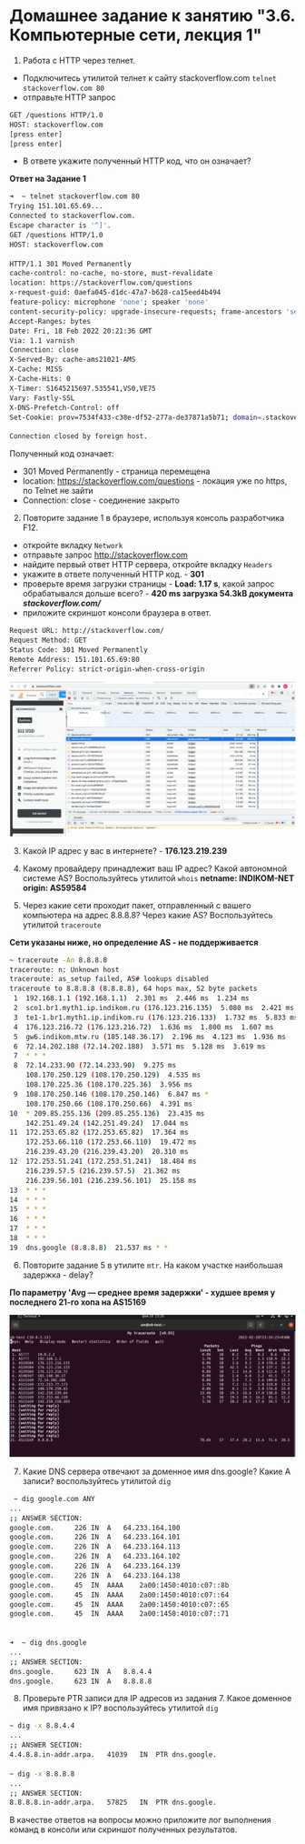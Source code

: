 # Домашнее задание к занятию "3.6. Компьютерные сети, лекция 1"

1. Работа c HTTP через телнет.
- Подключитесь утилитой телнет к сайту stackoverflow.com
`telnet stackoverflow.com 80`
- отправьте HTTP запрос
```bash
GET /questions HTTP/1.0
HOST: stackoverflow.com
[press enter]
[press enter]
```
- В ответе укажите полученный HTTP код, что он означает?

**Ответ на Задание 1**
```bash
➜  ~ telnet stackoverflow.com 80
Trying 151.101.65.69...
Connected to stackoverflow.com.
Escape character is '^]'.
GET /questions HTTP/1.0
HOST: stackoverflow.com

HTTP/1.1 301 Moved Permanently
cache-control: no-cache, no-store, must-revalidate
location: https://stackoverflow.com/questions
x-request-guid: 0aefa045-d1dc-47a7-b628-ca15eed4b494
feature-policy: microphone 'none'; speaker 'none'
content-security-policy: upgrade-insecure-requests; frame-ancestors 'self' https://stackexchange.com
Accept-Ranges: bytes
Date: Fri, 18 Feb 2022 20:21:36 GMT
Via: 1.1 varnish
Connection: close
X-Served-By: cache-ams21021-AMS
X-Cache: MISS
X-Cache-Hits: 0
X-Timer: S1645215697.535541,VS0,VE75
Vary: Fastly-SSL
X-DNS-Prefetch-Control: off
Set-Cookie: prov=7534f433-c38e-df52-277a-de37871a5b71; domain=.stackoverflow.com; expires=Fri, 01-Jan-2055 00:00:00 GMT; path=/; HttpOnly

Connection closed by foreign host.
```
Полученный код означает:
- 301 Moved Permanently - страница перемещена
- location: https://stackoverflow.com/questions - локация уже по https, по Telnet не зайти
- Connection: close - соединение закрыто

2. Повторите задание 1 в браузере, используя консоль разработчика F12.
- откройте вкладку `Network`
- отправьте запрос http://stackoverflow.com
- найдите первый ответ HTTP сервера, откройте вкладку `Headers`
- укажите в ответе полученный HTTP код. - **301**
- проверьте время загрузки страницы - **Load: 1.17 s**, какой запрос обрабатывался дольше всего? - **420 ms загрузка 54.3kB документа _stackoverflow.com/_**
- приложите скриншот консоли браузера в ответ.

```bash
Request URL: http://stackoverflow.com/
Request Method: GET
Status Code: 301 Moved Permanently
Remote Address: 151.101.65.69:80
Referrer Policy: strict-origin-when-cross-origin
```

![Image alt](https://github.com/alexeyandm/my_sysadm-homeworks/raw/devsys10/03-sysadmin-06-net/https_req1.png)

3. Какой IP адрес у вас в интернете? - **176.123.219.239**

4. Какому провайдеру принадлежит ваш IP адрес? Какой автономной системе AS? Воспользуйтесь утилитой `whois`
**netname: INDIKOM-NET**
**origin: AS59584**

5. Через какие сети проходит пакет, отправленный с вашего компьютера на адрес 8.8.8.8? Через какие AS? Воспользуйтесь утилитой `traceroute`

**Сети указаны ниже, но определение  AS - не поддерживается**
```bash
~ traceroute -An 8.8.8.8 
traceroute: n: Unknown host
traceroute: as_setup failed, AS# lookups disabled
traceroute to 8.8.8.8 (8.8.8.8), 64 hops max, 52 byte packets
 1  192.168.1.1 (192.168.1.1)  2.301 ms  2.446 ms  1.234 ms
 2  sco1.br1.myth1.ip.indikom.ru (176.123.216.135)  5.080 ms  2.421 ms  6.129 ms
 3  te1-1.br1.myth1.ip.indikom.ru (176.123.216.133)  1.732 ms  5.833 ms  2.993 ms
 4  176.123.216.72 (176.123.216.72)  1.636 ms  1.800 ms  1.607 ms
 5  gw6.indikom.mtw.ru (185.148.36.17)  2.196 ms  4.123 ms  1.936 ms
 6  72.14.202.188 (72.14.202.188)  3.571 ms  5.128 ms  3.619 ms
 7  * * *
 8  72.14.233.90 (72.14.233.90)  9.275 ms
    108.170.250.129 (108.170.250.129)  4.535 ms
    108.170.225.36 (108.170.225.36)  3.956 ms
 9  108.170.250.146 (108.170.250.146)  6.847 ms *
    108.170.250.66 (108.170.250.66)  4.391 ms
10  * 209.85.255.136 (209.85.255.136)  23.435 ms
    142.251.49.24 (142.251.49.24)  17.044 ms
11  172.253.65.82 (172.253.65.82)  17.364 ms
    172.253.66.110 (172.253.66.110)  19.472 ms
    216.239.43.20 (216.239.43.20)  20.310 ms
12  172.253.51.241 (172.253.51.241)  18.484 ms
    216.239.57.5 (216.239.57.5)  21.362 ms
    216.239.56.101 (216.239.56.101)  25.158 ms
13  * * *
14  * * *
15  * * *
16  * * *
17  * * *
18  * * *
19  dns.google (8.8.8.8)  21.537 ms * *
```

6. Повторите задание 5 в утилите `mtr`. На каком участке наибольшая задержка - delay?

**По параметру 'Avg — среднее время задержки' - худшее время у последнего 21-го хопа на AS15169**

![Image alt](https://github.com/alexeyandm/my_sysadm-homeworks/raw/devsys10/03-sysadmin-06-net/mtr.png)


7. Какие DNS сервера отвечают за доменное имя dns.google? Какие A записи? воспользуйтесь утилитой `dig`
```bash
 ~ dig google.com ANY
...
;; ANSWER SECTION:
google.com.		226	IN	A	64.233.164.100
google.com.		226	IN	A	64.233.164.101
google.com.		226	IN	A	64.233.164.113
google.com.		226	IN	A	64.233.164.102
google.com.		226	IN	A	64.233.164.139
google.com.		226	IN	A	64.233.164.138
google.com.		45	IN	AAAA	2a00:1450:4010:c07::8b
google.com.		45	IN	AAAA	2a00:1450:4010:c07::64
google.com.		45	IN	AAAA	2a00:1450:4010:c07::65
google.com.		45	IN	AAAA	2a00:1450:4010:c07::71


➜  ~ dig dns.google    
...
;; ANSWER SECTION:
dns.google.		623	IN	A	8.8.4.4
dns.google.		623	IN	A	8.8.8.8
```

8. Проверьте PTR записи для IP адресов из задания 7. Какое доменное имя привязано к IP? воспользуйтесь утилитой `dig`
```bash
~ dig -x 8.8.4.4    
...
;; ANSWER SECTION:
4.4.8.8.in-addr.arpa.	41039	IN	PTR	dns.google.

~ dig -x 8.8.8.8
...
;; ANSWER SECTION:
8.8.8.8.in-addr.arpa.	57825	IN	PTR	dns.google.
```
В качестве ответов на вопросы можно приложите лог выполнения команд в консоли или скриншот полученных результатов.

